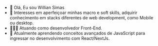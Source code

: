 - 👋 Olá, Eu sou Willian Simas
- 👀 Interesses em aperfeiçoar minhas macro e soft skills, adquirir conhecimento em stacks diferentes de web development, como Mobile ou desktop.
- 👨🏾‍💻 Atuando como desenvolvedor Front-End.
- 🌱 Atualmente aprendendo conceitos avançados de JavaScript para ingressar no desenvolvimento com React/NextJs.
